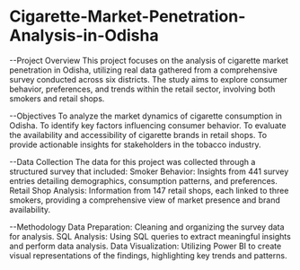 # Cigarette-Market-Penetration-Analysis-in-Odisha
--Project Overview
This project focuses on the analysis of cigarette market penetration in Odisha, utilizing real data gathered from a comprehensive survey conducted across six districts. The study aims to explore consumer behavior, preferences, and trends within the retail sector, involving both smokers and retail shops.

--Objectives
To analyze the market dynamics of cigarette consumption in Odisha.
To identify key factors influencing consumer behavior.
To evaluate the availability and accessibility of cigarette brands in retail shops.
To provide actionable insights for stakeholders in the tobacco industry.

--Data Collection
The data for this project was collected through a structured survey that included:
Smoker Behavior: Insights from 441 survey entries detailing demographics, consumption patterns, and preferences.
Retail Shop Analysis: Information from 147 retail shops, each linked to three smokers, providing a comprehensive view of market presence and brand availability.

--Methodology
Data Preparation: Cleaning and organizing the survey data for analysis.
SQL Analysis: Using SQL queries to extract meaningful insights and perform data analysis.
Data Visualization: Utilizing Power BI to create visual representations of the findings, highlighting key trends and patterns.
